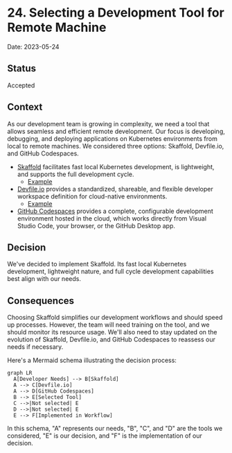 # 24. Selecting a Development Tool for Remote Machine

Date: 2023-05-24

## Status

Accepted

## Context

As our development team is growing in complexity, we need a tool that allows seamless and efficient remote development. Our focus is developing, debugging, and deploying applications on Kubernetes environments from local to remote machines. We considered three options: Skaffold, Devfile.io, and GitHub Codespaces.

- [Skaffold](https://skaffold.dev/) facilitates fast local Kubernetes development, is lightweight, and supports the full development cycle.
    - [Example](../../../skaffold.yaml)
- [Devfile.io](https://devfile.io/) provides a standardized, shareable, and flexible developer workspace definition for cloud-native environments.
    - [Example](./proof/ADR-0024/devfile.yaml)
- [GitHub Codespaces](https://github.com/features/codespaces) provides a complete, configurable development environment hosted in the cloud, which works directly from Visual Studio Code, your browser, or the GitHub Desktop app.

## Decision

We've decided to implement Skaffold. Its fast local Kubernetes development, lightweight nature, and full cycle development capabilities best align with our needs.

## Consequences

Choosing Skaffold simplifies our development workflows and should speed up processes. However, the team will need training on the tool, and we should monitor its resource usage. We'll also need to stay updated on the evolution of Skaffold, Devfile.io, and GitHub Codespaces to reassess our needs if necessary.

Here's a Mermaid schema illustrating the decision process:

```mermaid
graph LR
  A[Developer Needs] --> B[Skaffold]
  A --> C[Devfile.io]
  A --> D[GitHub Codespaces]
  B --> E[Selected Tool]
  C -->|Not selected| E
  D -->|Not selected| E
  E --> F[Implemented in Workflow]
```

In this schema, "A" represents our needs, "B", "C", and "D" are the tools we considered, "E" is our decision, and "F" is the implementation of our decision.
